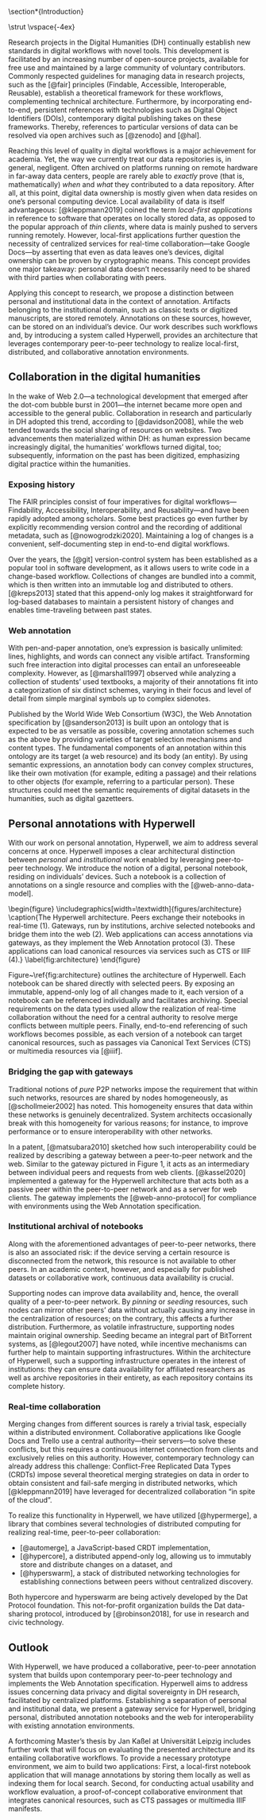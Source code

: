 \section*{Introduction}

\strut
\vspace{-4ex}

Research projects in the Digital Humanities (DH) continually establish new standards in digital workflows with novel tools. This development is facilitated by an increasing number of open-source projects, available for free use and maintained by a large community of voluntary contributors. Commonly respected guidelines for managing data in research projects, such as the [@fair] principles (Findable, Accessible, Interoperable, Reusable), establish a theoretical framework for these workflows, complementing technical architecture. Furthermore, by incorporating end-to-end, persistent references with technologies such as Digital Object Identifiers (DOIs), contemporary digital publishing takes on these frameworks. Thereby, references to particular versions of data can be resolved via open archives such as [@zenodo] and [@hal].

Reaching this level of quality in digital workflows is a major achievement for academia. Yet, the way we currently treat our data repositories is, in general, negligent. Often archived on platforms running on remote hardware in far-away data centers, people are rarely able to _exactly_ prove (that is, mathematically) _when_ and _what_ they contributed to a data repository. After all, at this point, digital data ownership is mostly given when data resides on one’s personal computing device. Local availability of data is itself advantageous: [@kleppmann2019] coined the term _local-first applications_ in reference to software that operates on locally stored data, as opposed to the popular approach of _thin clients_, where data is mainly pushed to servers running remotely. However, local-first applications further question the necessity of centralized services for real-time collaboration—take Google Docs—by asserting that even as data leaves one’s devices, digital ownership can be proven by cryptographic means. This concept provides one major takeaway: personal data doesn’t necessarily need to be shared with third parties when collaborating with peers.

Applying this concept to research, we propose a distinction between personal and institutional data in the context of annotation. Artifacts belonging to the institutional domain, such as classic texts or digitized manuscripts, are stored remotely. Annotations on these sources, however, can be stored on an individual’s device. Our work describes such workflows and, by introducing a system called Hyperwell, provides an architecture that leverages contemporary peer-to-peer technology to realize local-first, distributed, and collaborative annotation environments.

## Collaboration in the digital humanities

In the wake of Web 2.0—a technological development that emerged after the dot-com bubble burst in 2001—the internet became more open and accessible to the general public. Collaboration in research and particularly in DH adopted this trend, according to  [@davidson2008], while the web tended towards the social sharing of resources on websites. Two advancements then materialized within DH: as human expression became increasingly digital, the humanities’ workflows turned digital, too; subsequently, information on the past has been digitized, emphasizing digital practice within the humanities.

### Exposing history

The FAIR principles consist of four imperatives for digital workflows—Findability, Accessibility, Interoperability, and Reusability—and have been rapidly adopted among scholars. Some best practices go even further by explicitly recommending version control and the recording of additional metadata, such as [@nowogrodzki2020]. Maintaining a log of changes is a convenient, self-documenting step in end-to-end digital workflows.

Over the years, the [@git] version-control system has been established as a popular tool in software development, as it allows users to write code in a change-based workflow. Collections of changes are bundled into a commit, which is then written into an immutable log and distributed to others. [@kreps2013] stated that this append-only log makes it straightforward for log-based databases to maintain a persistent history of changes and enables time-traveling between past states.

### Web annotation

With pen-and-paper annotation, one’s expression is basically unlimited: lines, highlights, and words can connect any visible artifact. Transforming such free interaction into digital processes can entail an unforeseeable complexity. However, as [@marshall1997] observed while analyzing a collection of students’ used textbooks, a majority of their annotations fit into a categorization of six distinct schemes, varying in their focus and level of detail from simple marginal symbols up to complex sidenotes.

Published by the World Wide Web Consortium (W3C), the Web Annotation specification by [@sanderson2013] is built upon an ontology that is expected to be as versatile as possible, covering annotation schemes such as the above by providing varieties of target selection mechanisms and content types. The fundamental components of an annotation within this ontology are its target (a web resource) and its body (an entity). By using semantic expressions, an annotation body can convey complex structures, like their own motivation (for example, editing a passage) and their relations to other objects (for example, referring to a particular person). These structures could meet the semantic requirements of digital datasets in the humanities, such as digital gazetteers.

## Personal annotations with Hyperwell

With our work on personal annotation, Hyperwell, we aim to address several concerns at once. Hyperwell imposes a clear architectural distinction between _personal_ and _institutional_ work enabled by leveraging peer-to-peer technology. We introduce the notion of a digital, personal notebook, residing on individuals’ devices. Such a notebook is a collection of annotations on a single resource and complies with the [@web-anno-data-model].

\begin{figure}
  \includegraphics[width=\textwidth]{figures/architecture}
  \caption{The Hyperwell architecture. Peers exchange their notebooks in real-time (1). Gateways, run by institutions, archive selected notebooks and bridge them into the web (2). Web applications can access annotations via gateways, as they implement the Web Annotation protocol (3). These applications can load canonical resources via services such as CTS or IIIF (4).}
  \label{fig:architecture}
\end{figure}

Figure~\ref{fig:architecture} outlines the architecture of Hyperwell. Each notebook can be shared directly with selected peers. By exposing an immutable, append-only log of all changes made to it, each version of a notebook can be referenced individually and facilitates archiving. Special requirements on the data types used allow the realization of real-time collaboration without the need for a central authority to resolve merge conflicts between multiple peers. Finally, end-to-end referencing of such workflows becomes possible, as each version of a notebook can target canonical resources, such as passages via Canonical Text Services (CTS) or multimedia resources via [@iiif].

### Bridging the gap with gateways

Traditional notions of _pure_ P2P networks impose the requirement that within such networks, resources are shared by nodes homogeneously, as [@schollmeier2002] has noted. This homogeneity ensures that data within these networks is genuinely decentralized. System architects occasionally break with this homogeneity for various reasons; for instance, to improve performance or to ensure interoperability with other networks.

In a patent, [@matsubara2010] sketched how such interoperability could be realized by describing a gateway between a peer-to-peer network and the web. Similar to the gateway pictured in Figure 1, it acts as an intermediary between individual peers and requests from web clients. [@kassel2020] implemented a gateway for the Hyperwell architecture that acts both as a passive peer within the peer-to-peer network and as a server for web clients. The gateway implements the [@web-anno-protocol] for compliance with environments using the Web Annotation specification.

### Institutional archival of notebooks

Along with the aforementioned advantages of peer-to-peer networks, there is also an associated risk: if the device serving a certain resource is disconnected from the network, this resource is not available to other peers. In an academic context, however, and especially for published datasets or collaborative work, continuous data availability is crucial.

Supporting nodes can improve data availability and, hence, the overall quality of a peer-to-peer network. By _pinning_ or _seeding_ resources, such nodes can mirror other peers’ data without actually causing any increase in the centralization of resources; on the contrary, this affects a further distribution. Furthermore, as volatile infrastructure, supporting nodes maintain original ownership. Seeding became an integral part of BitTorrent systems, as [@legout2007] have noted, while incentive mechanisms can further help to maintain supporting infrastructures. Within the architecture of Hyperwell, such a supporting infrastructure operates in the interest of institutions: they can ensure data availability for affiliated researchers as well as archive repositories in their entirety, as each repository contains its complete history.

### Real-time collaboration

Merging changes from different sources is rarely a trivial task, especially within a distributed environment. Collaborative applications like Google Docs and Trello use a central authority—their servers—to solve these conflicts, but this requires a continuous internet connection from clients and exclusively relies on this authority. However, contemporary technology can already address this challenge: Conflict-Free Replicated Data Types (CRDTs) impose several theoretical merging strategies on data in order to obtain consistent and fail-safe merging in distributed networks, which [@kleppmann2019] have leveraged for decentralized collaboration “in spite of the cloud”.

To realize this functionality in Hyperwell, we have utilized [@hypermerge], a library that combines several technologies of distributed computing for realizing real-time, peer-to-peer collaboration:

* [@automerge], a JavaScript-based CRDT implementation,
* [@hypercore], a distributed append-only log, allowing us to immutably store and distribute changes on a dataset, and
* [@hyperswarm], a stack of distributed networking technologies for establishing connections between peers without centralized discovery.

Both hypercore and hyperswarm are being actively developed by the Dat Protocol foundation. This not-for-profit organization builds the Dat data-sharing protocol, introduced by [@robinson2018], for use in research and civic technology.

## Outlook

With Hyperwell, we have produced a collaborative, peer-to-peer annotation system that builds upon contemporary peer-to-peer technology and implements the Web Annotation specification. Hyperwell aims to address issues concerning data privacy and digital sovereignty in DH research, facilitated by centralized platforms. Establishing a separation of personal and institutional data, we present a gateway service for Hyperwell, bridging personal, distributed annotation notebooks and the web for interoperability with existing annotation environments.

A forthcoming Master’s thesis by Jan Kaßel at Universität Leipzig includes further work that will focus on evaluating the presented architecture and its entailing collaborative workflows. To provide a necessary prototype environment, we aim to build two applications: First, a local-first notebook application that will manage annotations by storing them locally as well as indexing them for local search. Second, for conducting actual usability and workflow evaluation, a proof-of-concept collaborative environment that integrates canonical resources, such as CTS passages or multimedia IIIF manifests.
